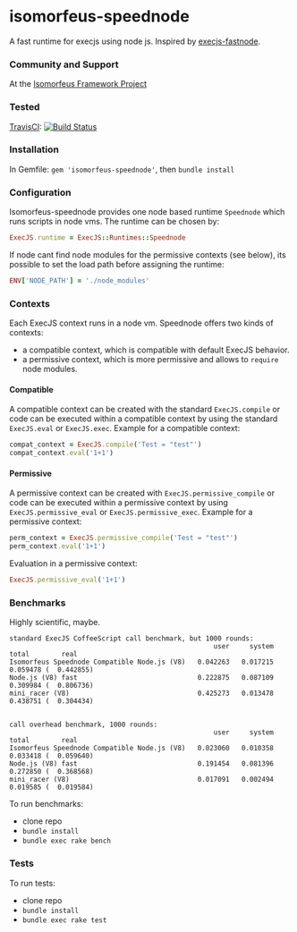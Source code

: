 # isomorfeus-speednode

A fast runtime for execjs using node js.
Inspired by [execjs-fastnode](https://github.com/jhawthorn/execjs-fastnode).

### Community and Support
At the [Isomorfeus Framework Project](http://isomorfeus.com) 

### Tested
[TravisCI](https://travis-ci.org): [![Build Status](https://travis-ci.org/isomorfeus/isomorfeus-speednode.svg?branch=master)](https://travis-ci.org/isomorfeus/isomorfeus-speednode)

### Installation

In Gemfile:
`gem 'isomorfeus-speednode'`, then `bundle install`

### Configuration

Isomorfeus-speednode provides one node based runtime `Speednode` which runs scripts in node vms.
The runtime can be chosen by:

```ruby
ExecJS.runtime = ExecJS::Runtimes::Speednode
```
If node cant find node modules for the permissive contexts (see below), its possible to set the load path before assigning the runtime:
```ruby
ENV['NODE_PATH'] = './node_modules'
```
### Contexts

Each ExecJS context runs in a node vm. Speednode offers two kinds of contexts:
- a compatible context, which is compatible with default ExecJS behavior.
- a permissive context, which is more permissive and allows to `require` node modules.

#### Compatible
A compatible context can be created with the standard `ExecJS.compile` or code can be executed within a compatible context by using the standard 
`ExecJS.eval` or `ExecJS.exec`.
Example for a compatible context:
```ruby
compat_context = ExecJS.compile('Test = "test"')
compat_context.eval('1+1')
```
#### Permissive 
A permissive context can be created with `ExecJS.permissive_compile` or code can be executed within a permissive context by using  
`ExecJS.permissive_eval` or `ExecJS.permissive_exec`.
Example for a permissive context:
```ruby
perm_context = ExecJS.permissive_compile('Test = "test"')
perm_context.eval('1+1')
```
Evaluation in a permissive context:
```ruby
ExecJS.permissive_eval('1+1')
```

### Benchmarks

Highly scientific, maybe.
```
standard ExecJS CoffeeScript call benchmark, but 1000 rounds:
                                                   user     system      total        real
Isomorfeus Speednode Compatible Node.js (V8)   0.042263   0.017215   0.059478 (  0.442855)
Node.js (V8) fast                              0.222875   0.087109   0.309984 (  0.806736)
mini_racer (V8)                                0.425273   0.013478   0.438751 (  0.304434)


call overhead benchmark, 1000 rounds:
                                                   user     system      total        real
Isomorfeus Speednode Compatible Node.js (V8)   0.023060   0.010358   0.033418 (  0.059640)
Node.js (V8) fast                              0.191454   0.081396   0.272850 (  0.368568)
mini_racer (V8)                                0.017091   0.002494   0.019585 (  0.019584)
```

To run benchmarks:
- clone repo
- `bundle install`
- `bundle exec rake bench`

### Tests
To run tests:
- clone repo
- `bundle install`
- `bundle exec rake test`